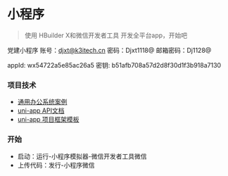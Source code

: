 # 小程序
>使用 HBuilder X和微信开发者工具 开发全平台app，开始吧


党建小程序
账号：djxt@k3itech.cn
密码：Djxt1118@
邮箱密码：Dj1128@

appId: wx54722a5e85ac26a5
密钥: b51afb708a57d2d8f30d1f3b918a7130

### 项目技术
- [通用办公系统案例][0]
- [uni-app API文档][1]
- [uni-app 项目框架模板][2]

### 开始
- 启动：运行-小程序模拟器-微信开发者工具微信
- 上传代码：发行-小程序微信





[0]: https://ext.dcloud.net.cn/plugin?id=3495#detail
[1]: https://uniapp.dcloud.io/api/README
[2]: https://github.com/qisi007/uni-app-template